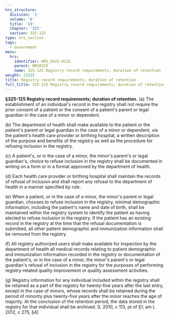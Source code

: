 ```yaml
---
hrs_structure:
  division: '1'
  volume: '6'
  title: '19'
  chapter: '325'
  section: 325-125
type: hrs_section
tags:
  - Government
menu:
  hrs:
    identifier: HRS_0325-0125
    parent: HRS0325
    name: 325-125 Registry record requirements; duration of retention
weight: 23325
title: Registry record requirements; duration of retention
full_title: 325-125 Registry record requirements; duration of retention
---
```

**§325-125 Registry record requirements; duration of retention.** (a) The establishment of an individual's record in the registry shall not require the prior consent of a patient or the consent of a patient's parent or legal guardian in the case of a minor or dependent.

(b) The department of health shall make available to the patient or the patient's parent or legal guardian in the case of a minor or dependent, via the patient's health care provider or birthing hospital, a written description of the purpose and benefits of the registry as well as the procedure for refusing inclusion in the registry.

(c) A patient's, or in the case of a minor, the minor's parent's or legal guardian's, choice to refuse inclusion in the registry shall be documented in writing on a form or in a format approved by the department of health.

(d) Each health care provider or birthing hospital shall maintain the records of refusal of inclusion and shall report any refusal to the department of health in a manner specified by rule.

(e) When a patient, or in the case of a minor, the minor's parent or legal guardian, chooses to refuse inclusion in the registry, minimal demographic information, including the patient's name and date of birth, shall be maintained within the registry system to identify the patient as having elected to refuse inclusion in the registry. If the patient has an existing record in the registry at the time that the refusal documentation is submitted, all other patient demographic and immunization information shall be removed from the registry.

(f) All registry authorized users shall make available for inspection by the department of health all medical records relating to patient demographic and immunization information recorded in the registry or documentation of the patient's, or in the case of a minor, the minor's parent's or legal guardian's refusal of inclusion in the registry for the purposes of performing registry-related quality improvement or quality assessment activities.

(g) Registry information for any individual included within the registry shall be retained as a part of the registry for twenty-five years after the last entry, except in the case of minors, whose records shall be retained during the period of minority plus twenty-five years after the minor reaches the age of majority. At the conclusion of the retention period, the data stored in the registry for that individual shall be archived. [L 2010, c 113, pt of §1; am L 2012, c 275, §4]